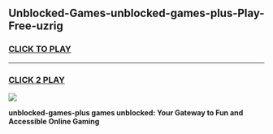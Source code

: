 
## Unblocked-Games-unblocked-games-plus-Play-Free-uzrig
<h3>
<a href="https://premium76.site?title=unblocked-games-plus&ref=22A">CLICK TO PLAY</a></h3>
<hr>

<h3>
<a href="https://premium76.site?title=unblocked-games-plus&ref=22A">CLICK 2 PLAY</a>
  
</h3>

<a href="https://premium76.site?title=unblocked-games-plus&ref=22A"><img src="https://clearcache.store/games.png"></a>


**unblocked-games-plus games unblocked: Your Gateway to Fun and Accessible Online Gaming**
